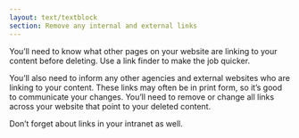 ```yaml
---
layout: text/textblock
section: Remove any internal and external links
---
```

You’ll need to know what other pages on your website are linking to your content before deleting. Use a link finder to make the job quicker.

You’ll also need to inform any other agencies and external websites who are linking to your content. These links may often be in print form, so it’s good to communicate your changes.
You’ll need to remove or change all links across your website that point to your deleted content.

Don’t forget about links in your intranet as well.
